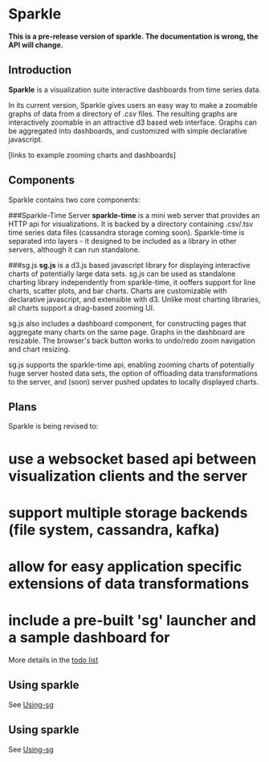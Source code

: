 Sparkle
=======

**This is a pre-release version of sparkle.  The documentation is wrong, the API will change.**

Introduction
-------
**Sparkle** is a visualization suite interactive dashboards from time series data.  

In its current version, Sparkle gives users an easy way to make a zoomable graphs of data from a directory of .csv files.  The resulting graphs are interactively zoomable in an attractive d3 based web interface.  Graphs can be aggregated into dashboards, and customized with simple declarative javascript.

[links to example zooming charts and dashboards]

Components
------
Sparkle contains two core components:

###Sparkle-Time Server 
**sparkle-time** is a mini web server that provides an HTTP api for visualizations.  It is backed by a directory containing .csv/.tsv time series data files (cassandra storage coming soon).  Sparkle-time is separated into layers - it designed to be included as a library in other servers, although it can run standalone.

###sg.js 
**sg.js** is a d3.js based javascript library for displaying interactive charts of potentially large data sets.  sg.js can be used as standalone charting library independently from sparkle-time, it ooffers support for line charts, scatter plots, and bar charts.  Charts are customizable with declarative javascript, and extensible with d3.  Unlike most charting libraries, all charts support a drag-based zooming UI. 

sg.js also includes a dashboard component, for constructing pages that aggregate many charts on the same page.  Graphs in the dashboard are resizable.  The browser's back button works to undo/redo zoom navigation and chart resizing.

sg.js supports the sparkle-time api, enabling zooming charts of potentially huge server hosted data sets, the option of offloading data transformations to the server, and (soon) server pushed updates to locally displayed charts.

Plans
-------
Sparkle is being revised to:
# use a websocket based api between visualization clients and the server
# support multiple storage backends (file system, cassandra, kafka)
# allow for easy application specific extensions of data transformations
# include a pre-built 'sg' launcher and a sample dashboard for 

More details in the [todo list](https://github.com/mighdoll/sparkle/blob/master/ToDo)

Using sparkle 
-------
See [Using-sg](https://github.com/mighdoll/sparkle/blob/master/Using-sg.md)

Using sparkle 
-------
See [Using-sg](https://github.com/mighdoll/sparkle/blob/master/Using-sg.md)


